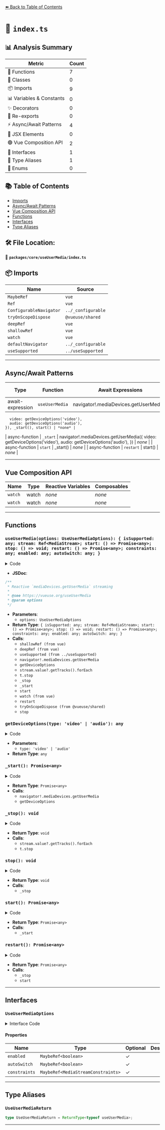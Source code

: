 [⬅️ Back to Table of Contents](../../../index.md)

# 📄 `index.ts`

## 📊 Analysis Summary

| Metric | Count |
|--------|-------|
| 🔧 Functions | 7 |
| 🧱 Classes | 0 |
| 📦 Imports | 9 |
| 📊 Variables & Constants | 0 |
| ✨ Decorators | 0 |
| 🔄 Re-exports | 0 |
| ⚡ Async/Await Patterns | 4 |
| 💠 JSX Elements | 0 |
| 🟢 Vue Composition API | 2 |
| 📐 Interfaces | 1 |
| 📑 Type Aliases | 1 |
| 🎯 Enums | 0 |

## 📚 Table of Contents

- [Imports](#imports)
- [Async/Await Patterns](#asyncawait-patterns)
- [Vue Composition API](#vue-composition-api)
- [Functions](#functions)
- [Interfaces](#interfaces)
- [Type Aliases](#type-aliases)

## 🛠️ File Location:
📂 **`packages/core/useUserMedia/index.ts`**

## 📦 Imports

| Name | Source |
|------|--------|
| `MaybeRef` | `vue` |
| `Ref` | `vue` |
| `ConfigurableNavigator` | `../_configurable` |
| `tryOnScopeDispose` | `@vueuse/shared` |
| `deepRef` | `vue` |
| `shallowRef` | `vue` |
| `watch` | `vue` |
| `defaultNavigator` | `../_configurable` |
| `useSupported` | `../useSupported` |


---

## Async/Await Patterns

| Type | Function | Await Expressions | Promise Chains |
|------|----------|-------------------|----------------|
| await-expression | `useUserMedia` | navigator!.mediaDevices.getUserMedia({
      video: getDeviceOptions('video'),
      audio: getDeviceOptions('audio'),
    }), _start(), start() | *none* |
| async-function | `_start` | navigator!.mediaDevices.getUserMedia({
      video: getDeviceOptions('video'),
      audio: getDeviceOptions('audio'),
    }) | *none* |
| async-function | `start` | _start() | *none* |
| async-function | `restart` | start() | *none* |


---

## Vue Composition API

| Name | Type | Reactive Variables | Composables |
|------|------|-------------------|-------------|
| `watch` | watch | *none* | *none* |
| `watch` | watch | *none* | *none* |


---

## Functions

### `useUserMedia(options: UseUserMediaOptions): { isSupported: any; stream: Ref<MediaStream>; start: () => Promise<any>; stop: () => void; restart: () => Promise<any>; constraints: any; enabled: any; autoSwitch: any; }`

<details><summary>Code</summary>

```ts
export function useUserMedia(options: UseUserMediaOptions = {}) {
  const enabled = shallowRef(options.enabled ?? false)
  const autoSwitch = shallowRef(options.autoSwitch ?? true)
  const constraints = deepRef(options.constraints)
  const { navigator = defaultNavigator } = options
  const isSupported = useSupported(() => navigator?.mediaDevices?.getUserMedia)

  const stream: Ref<MediaStream | undefined> = shallowRef()

  function getDeviceOptions(type: 'video' | 'audio') {
    switch (type) {
      case 'video': {
        if (constraints.value)
          return constraints.value.video || false
        break
      }
      case 'audio': {
        if (constraints.value)
          return constraints.value.audio || false
        break
      }
    }
  }

  async function _start() {
    if (!isSupported.value || stream.value)
      return
    stream.value = await navigator!.mediaDevices.getUserMedia({
      video: getDeviceOptions('video'),
      audio: getDeviceOptions('audio'),
    })
    return stream.value
  }

  function _stop() {
    stream.value?.getTracks().forEach(t => t.stop())
    stream.value = undefined
  }

  function stop() {
    _stop()
    enabled.value = false
  }

  async function start() {
    await _start()
    if (stream.value)
      enabled.value = true
    return stream.value
  }

  async function restart() {
    _stop()
    return await start()
  }

  watch(
    enabled,
    (v) => {
      if (v)
        _start()
      else _stop()
    },
    { immediate: true },
  )

  watch(
    constraints,
    () => {
      if (autoSwitch.value && stream.value)
        restart()
    },
    { immediate: true },
  )

  tryOnScopeDispose(() => {
    stop()
  })

  return {
    isSupported,
    stream,
    start,
    stop,
    restart,
    constraints,
    enabled,
    autoSwitch,
  }
}
```
</details>

- **JSDoc**:
```ts
/**
 * Reactive `mediaDevices.getUserMedia` streaming
 *
 * @see https://vueuse.org/useUserMedia
 * @param options
 */
```

- **Parameters**:
  - `options: UseUserMediaOptions`
- **Return Type**: `{ isSupported: any; stream: Ref<MediaStream>; start: () => Promise<any>; stop: () => void; restart: () => Promise<any>; constraints: any; enabled: any; autoSwitch: any; }`
- **Calls**:
  - `shallowRef (from vue)`
  - `deepRef (from vue)`
  - `useSupported (from ../useSupported)`
  - `navigator!.mediaDevices.getUserMedia`
  - `getDeviceOptions`
  - `stream.value?.getTracks().forEach`
  - `t.stop`
  - `_stop`
  - `_start`
  - `start`
  - `watch (from vue)`
  - `restart`
  - `tryOnScopeDispose (from @vueuse/shared)`
  - `stop`
### `getDeviceOptions(type: 'video' | 'audio'): any`

<details><summary>Code</summary>

```ts
function getDeviceOptions(type: 'video' | 'audio') {
    switch (type) {
      case 'video': {
        if (constraints.value)
          return constraints.value.video || false
        break
      }
      case 'audio': {
        if (constraints.value)
          return constraints.value.audio || false
        break
      }
    }
  }
```
</details>

- **Parameters**:
  - `type: 'video' | 'audio'`
- **Return Type**: `any`
### `_start(): Promise<any>`

<details><summary>Code</summary>

```ts
async function _start() {
    if (!isSupported.value || stream.value)
      return
    stream.value = await navigator!.mediaDevices.getUserMedia({
      video: getDeviceOptions('video'),
      audio: getDeviceOptions('audio'),
    })
    return stream.value
  }
```
</details>

- **Return Type**: `Promise<any>`
- **Calls**:
  - `navigator!.mediaDevices.getUserMedia`
  - `getDeviceOptions`
### `_stop(): void`

<details><summary>Code</summary>

```ts
function _stop() {
    stream.value?.getTracks().forEach(t => t.stop())
    stream.value = undefined
  }
```
</details>

- **Return Type**: `void`
- **Calls**:
  - `stream.value?.getTracks().forEach`
  - `t.stop`
### `stop(): void`

<details><summary>Code</summary>

```ts
function stop() {
    _stop()
    enabled.value = false
  }
```
</details>

- **Return Type**: `void`
- **Calls**:
  - `_stop`
### `start(): Promise<any>`

<details><summary>Code</summary>

```ts
async function start() {
    await _start()
    if (stream.value)
      enabled.value = true
    return stream.value
  }
```
</details>

- **Return Type**: `Promise<any>`
- **Calls**:
  - `_start`
### `restart(): Promise<any>`

<details><summary>Code</summary>

```ts
async function restart() {
    _stop()
    return await start()
  }
```
</details>

- **Return Type**: `Promise<any>`
- **Calls**:
  - `_stop`
  - `start`

---

## Interfaces

### `UseUserMediaOptions`

<details><summary>Interface Code</summary>

```ts
export interface UseUserMediaOptions extends ConfigurableNavigator {
  /**
   * If the stream is enabled
   * @default false
   */
  enabled?: MaybeRef<boolean>
  /**
   * Recreate stream when deviceIds or constraints changed
   *
   * @default true
   */
  autoSwitch?: MaybeRef<boolean>
  /**
   * MediaStreamConstraints to be applied to the requested MediaStream
   * If provided, the constraints will override videoDeviceId and audioDeviceId
   *
   * @default {}
   */
  constraints?: MaybeRef<MediaStreamConstraints>
}
```
</details>

#### Properties

| Name | Type | Optional | Description |
|------|------|----------|-------------|
| `enabled` | `MaybeRef<boolean>` | ✓ |  |
| `autoSwitch` | `MaybeRef<boolean>` | ✓ |  |
| `constraints` | `MaybeRef<MediaStreamConstraints>` | ✓ |  |


---

## Type Aliases

### `UseUserMediaReturn`

```ts
type UseUserMediaReturn = ReturnType<typeof useUserMedia>;
```


---
